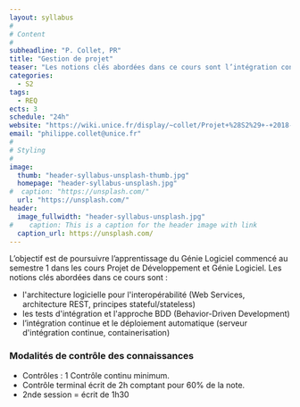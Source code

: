 ```yaml
---
layout: syllabus
#
# Content
#
subheadline: "P. Collet, PR"
title: "Gestion de projet"
teaser: "Les notions clés abordées dans ce cours sont l’intégration continue et le déploiement automatique."
categories:
  - S2
tags:
  - REQ
ects: 3
schedule: "24h"
website: "https://wiki.unice.fr/display/~collet/Projet+%28S2%29+-+2018-2019"
email: "philippe.collet@unice.fr"
#
# Styling
#
image:
  thumb: "header-syllabus-unsplash-thumb.jpg"
  homepage: "header-syllabus-unsplash.jpg"
#  caption: "https://unsplash.com/"
  url: "https://unsplash.com/"
header:
  image_fullwidth: "header-syllabus-unsplash.jpg"
#    caption: This is a caption for the header image with link
  caption_url: https://unsplash.com/  
---
```

L’objectif est de poursuivre l’apprentissage du Génie Logiciel commencé au semestre 1 dans les cours Projet de Développement et Génie Logiciel. 
Les notions clés abordées dans ce cours sont :
- l'architecture logicielle pour l'interopérabilité (Web Services, architecture REST, principes stateful/stateless)
- les tests d'intégration et l'approche BDD (Behavior-Driven Development)
- l’intégration continue et le déploiement automatique (serveur d'intégration continue, containerisation)

### Modalités de contrôle des connaissances ###
 - Contrôles : 1 Contrôle continu minimum.
 - Contrôle terminal écrit de 2h comptant pour 60% de la note.
 - 2nde session = écrit de 1h30
